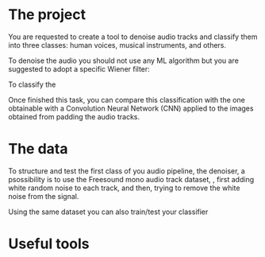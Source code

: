 # The project

You are requested to create a tool to denoise audio tracks and classify them into three classes: human voices, musical instruments, and others.

To denoise the audio you should not use any ML algorithm but you are suggested to adopt a specific Wiener filter:

To classify the 

Once finished this task, you can compare this classification with the one obtainable with a Convolution Neural Network (CNN) applied to the images obtained from padding the audio tracks.


# The data

To structure and test the first class of you audio pipeline, the denoiser, a psossibility is to use the Freesound mono audio track dataset,  , first adding white random noise to each track, and then, trying to remove the white noise from the signal.

Using the same dataset you can also train/test your classifier 


# Useful tools
